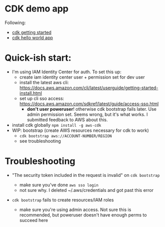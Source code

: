 # CDK demo app

Following:

- [cdk getting started](https://docs.aws.amazon.com/cdk/v2/guide/getting_started.html)
- [cdk hello world app](https://docs.aws.amazon.com/cdk/v2/guide/hello_world.html)

# Quick-ish start:
- I'm using IAM Identity Center for auth. To set this up:
    - create iam identity center user + permission set for dev user
    - install the latest aws cli: https://docs.aws.amazon.com/cli/latest/userguide/getting-started-install.html
    - set up cli sso access: https://docs.aws.amazon.com/sdkref/latest/guide/access-sso.html
        - **don't user poweruser**! otherwise cdk bootstrap fails later. Use
          admin permission set. Seems wrong, but it's what works. I submitted
          feedback to AWS about this.
- install cdk globally `npm install -g aws-cdk`
- WIP: bootstrap (create AWS resources necessary for cdk to work)
    - `cdk bootstrap aws://ACCOUNT-NUMBER/REGION`
    - see troubleshooting

# Troubleshooting
- "The security token included in the request is invalid" on `cdk bootstrap`
    - make sure you've done `aws sso login`
    - not sure why. I deleted ~/.aws/credentials and got past this error

- `cdk bootstrap` fails to create resources/IAM roles
    - make sure you're using admin access. Not sure this is recommended, but
      poweruser doesn't have enough perms to succeed here
